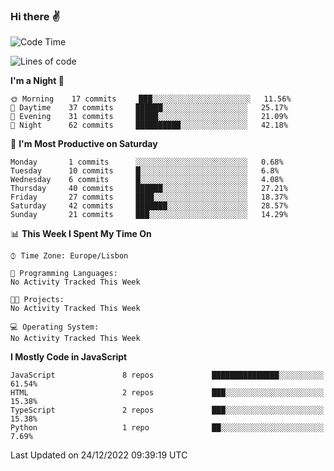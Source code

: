 ### Hi there :v:

<!--
**eusebioaddsilva/eusebioaddsilva** is a ✨ _special_ ✨ repository because its `README.md` (this file) appears on your GitHub profile.

<!--START_SECTION:waka-->
![Code Time](http://img.shields.io/badge/Code%20Time-35%20hrs%2012%20mins-blue)

![Lines of code](https://img.shields.io/badge/From%20Hello%20World%20I%27ve%20Written-643%20Thousand%20lines%20of%20code-blue)

**I'm a Night 🦉** 

```text
🌞 Morning    17 commits     ███░░░░░░░░░░░░░░░░░░░░░░   11.56% 
🌆 Daytime    37 commits     ██████░░░░░░░░░░░░░░░░░░░   25.17% 
🌃 Evening    31 commits     █████░░░░░░░░░░░░░░░░░░░░   21.09% 
🌙 Night      62 commits     ██████████░░░░░░░░░░░░░░░   42.18%

```
📅 **I'm Most Productive on Saturday** 

```text
Monday       1 commits      ░░░░░░░░░░░░░░░░░░░░░░░░░   0.68% 
Tuesday      10 commits     █░░░░░░░░░░░░░░░░░░░░░░░░   6.8% 
Wednesday    6 commits      █░░░░░░░░░░░░░░░░░░░░░░░░   4.08% 
Thursday     40 commits     ██████░░░░░░░░░░░░░░░░░░░   27.21% 
Friday       27 commits     ████░░░░░░░░░░░░░░░░░░░░░   18.37% 
Saturday     42 commits     ███████░░░░░░░░░░░░░░░░░░   28.57% 
Sunday       21 commits     ███░░░░░░░░░░░░░░░░░░░░░░   14.29%

```


📊 **This Week I Spent My Time On** 

```text
⌚︎ Time Zone: Europe/Lisbon

💬 Programming Languages: 
No Activity Tracked This Week

🐱‍💻 Projects: 
No Activity Tracked This Week

💻 Operating System: 
No Activity Tracked This Week

```

**I Mostly Code in JavaScript** 

```text
JavaScript               8 repos             ███████████████░░░░░░░░░░   61.54% 
HTML                     2 repos             ███░░░░░░░░░░░░░░░░░░░░░░   15.38% 
TypeScript               2 repos             ███░░░░░░░░░░░░░░░░░░░░░░   15.38% 
Python                   1 repo              ██░░░░░░░░░░░░░░░░░░░░░░░   7.69%

```



 Last Updated on 24/12/2022 09:39:19 UTC
<!--END_SECTION:waka-->
